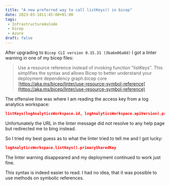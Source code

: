 ```yaml
---
title: "A new preferred way to call listKeys() in bicep"
date: 2023-03-1011:45:00+01:00
tags: 
 - InfrastructureAsCode
 - bicep
 - Azure
draft: false
---
```


After upgrading to `Bicep CLI version 0.15.31 (3ba6e06a8d)` I got a linter warning in one of my bicep files:

> Use a resource reference instead of invoking function "listKeys". This simplifies the syntax and allows Bicep to better understand your deployment dependency graph.bicep core [https://aka.ms/bicep/linter/use-resource-symbol-reference](https://aka.ms/bicep/linter/use-resource-symbol-reference)

The offensive line was where I am reading the access key from a log analytics workspace:

```json
listKeys(logAnalyticsWorkspace.id, logAnalyticsWorkspace.apiVersion).primarySharedKey
```

Unfortunately the URL in the linter message did not resolve to any help page but redirected me to bing instead. 

So I tried my best guess as to what the linter tried to tell me and I got lucky:

```json
logAnalyticsWorkspace.listKeys().primarySharedKey
```

The linter warning disappeared and my deployment continued to work just fine.

This syntax is indeed easier to read. I had no idea, that it was possible to use methods on symbolic references. 